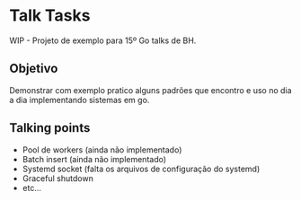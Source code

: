 # Talk Tasks
WIP - Projeto de exemplo para 15º Go talks de BH.

## Objetivo
Demonstrar com exemplo pratico alguns padrões que encontro e uso no dia a dia implementando sistemas em go.

## Talking points
- Pool de workers (ainda não implementado)
- Batch insert (ainda não implementado)
- Systemd socket (falta os arquivos de configuração do systemd)
- Graceful shutdown
- etc...
